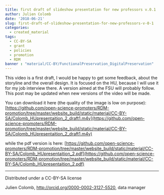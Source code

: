 ```yaml
---
title: first draft of slideshow presentation for new professors v.0.1
author: Julien Colomb
date: '2018-06-21'
slug: first-draft-of-slideshow-presentation-for-new-professors-v-0-1
categories:
  - created_material
tags:
  - CC-BY-SA
  - grant
  - policies
  - promotion
  - RDM
banner : "material/CC-BY/FunctionalPreservation_DigitalPreservation"
---
```


This video is a first draft, I would be happy to get some feedback, about the storyline and the overall design. It is focused on the HU, because I will use it for my job interview there. A version aimed at the FSU will probably follow. This post may be updated when new versions of the video will be made.

You can download it here (the quality of the image is low on purpose): [https://github.com/open-science-promoters/RDM-promotion/tree/master/website_build/static/material/CC-BY-SA/Colomb_HUpresentaition_2_draft1.m4v](https://github.com/open-science-promoters/RDM-promotion/tree/master/website_build/static/material/CC-BY-SA/Colomb_HUpresentaition_2_draft1.m4v)

while the pdf version is here:
[https://github.com/open-science-promoters/RDM-promotion/tree/master/website_build/static/material/CC-BY-SA/Colomb_HUpresentaition_2.pdf](https://github.com/open-science-promoters/RDM-promotion/tree/master/website_build/static/material/CC-BY-SA/Colomb_HUpresentaition_2.pdf)


---

Distributed under a CC-BY-SA license

Julien Colomb,
http://orcid.org/0000-0002-3127-5520,
data manager